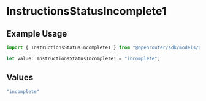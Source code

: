 # InstructionsStatusIncomplete1

## Example Usage

```typescript
import { InstructionsStatusIncomplete1 } from "@openrouter/sdk/models/operations";

let value: InstructionsStatusIncomplete1 = "incomplete";
```

## Values

```typescript
"incomplete"
```